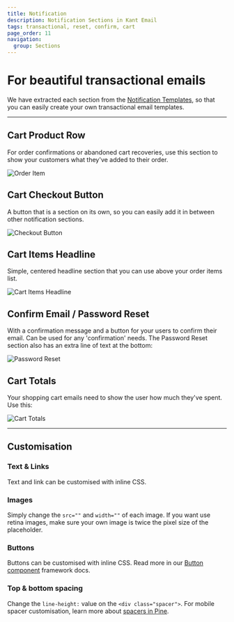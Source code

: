 ```yaml
---
title: Notification
description: Notification Sections in Kant Email
tags: transactional, reset, confirm, cart
page_order: 11
navigation:
  group: Sections
---
```


# For beautiful transactional emails

We have extracted each section from the [Notification Templates](../transactional), so that you can easily create your own transactional email templates.

---

## Cart Product Row

For order confirmations or abandoned cart recoveries, use this section to show your customers what they've added to their order.

![Order Item](/img/email/kant/sections/thumbs/notification-cart-product-row.jpg)

## Cart Checkout Button

A button that is a section on its own, so you can easily add it in between other notification sections.

![Checkout Button](/img/email/kant/sections/thumbs/notification-checkout-button.jpg)

## Cart Items Headline

Simple, centered headline section that you can use above your order items list.

![Cart Items Headline](/img/email/kant/sections/thumbs/notification-cart-items-headline.jpg)

## Confirm Email / Password Reset

With a confirmation message and a button for your users to confirm their email. 
Can be used for any 'confirmation' needs. The Password Reset section also has an extra line of text at the bottom:

![Password Reset](/img/email/kant/sections/thumbs/notification-password-reset.jpg)

## Cart Totals

Your shopping cart emails need to show the user how much they've spent. Use this:

![Cart Totals](/img/email/kant/sections/thumbs/notification-cart-totals.jpg)

---

## Customisation

### Text & Links

Text and link can be customised with inline CSS.

### Images

Simply change the `src=""` and `width=""` of each image. If you want use retina images, 
make sure your own image is twice the pixel size of the placeholder.

### Buttons

Buttons can be customised with inline CSS. Read more in our [Button component](https://docs.thememountain.com/pine/components/button) framework docs.

### Top & bottom spacing

Change the `line-height:` value on the `<div class="spacer">`. For mobile spacer customisation, 
learn more about [spacers in Pine](https://docs.thememountain.com/pine/utilities/spacing).
